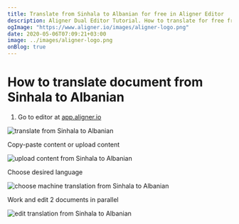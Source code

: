 ```yaml
---
title: Translate from Sinhala to Albanian for free in Aligner Editor
description: Aligner Dual Editor Tutorial. How to translate for free from Sinhala to Albanian. Aligner is multilingual document management platform. 
ogImage: "https://www.aligner.io/images/aligner-logo.png"
date: 2020-05-06T07:09:21+03:00
image: ../images/aligner-logo.png
onBlog: true
---
```


# How to translate document from Sinhala to Albanian

1. Go to editor at [app.aligner.io](https://app.aligner.io "Aligner App web page")

![translate from Sinhala to Albanian](../aligner-blank-editor.png "translate from Sinhala to Albanian")

Copy-paste content or upload content

![upload content from Sinhala to Albanian](../aligner-uploaded-document.png "upload content from Sinhala to Albanian")

Choose desired language

![choose machine translation from Sinhala to Albanian](../aligner-language-dropdown.png "choose machine translation from Sinhala to Albanian")

Work and edit 2 documents in parallel

![edit translation from Sinhala to Albanian](../aligner-double-sitded-editor.png "edit translation from Sinhala to Albanian")

